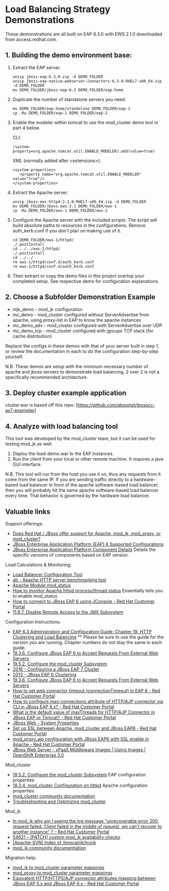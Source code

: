 # Load Balancing Strategy Demonstrations

These demonstrations are all built on EAP 6.3.0 with EWS 2.1.0 downloaded from access.redhat.com.  

## 1. Building the demo environment base:

1. Extract the EAP server.
    ```
    unzip jboss-eap-6.3.0.zip -d DEMO_FOLDER
    unzip jboss-eap-native-webserver-connectors-6.3.0-RHEL7-x86_64.zip -d DEMO_FOLDER
    mv DEMO_FOLDER/jboss-eap-6.3 DEMO_FOLDER/eap-home
    ```
2. Duplicate the number of standalone servers you need.
    ```
    mv DEMO_FOLDER/eap-home/standalone DEMO_FOLDER/eap-1
    cp -Ra DEMO_FOLDER/eap-1 DEMO_FOLDER/eap-2
    ```

3. Enable the modeler within tomcat to use the mod_cluster demo tool in part 4 below.
    
    CLI:
    ```
    /system-property=org.apache.tomcat.util.ENABLE_MODELER/:add(value=true)
    ```
    
    XML (normally added after \<extensions\>):
    ```
    <system-properties>
       <property name="org.apache.tomcat.util.ENABLE_MODELER" value="true"/>
    </system-properties>
    ```

4. Extract the Apache server. 
    ```
    unzip jboss-ews-httpd-2.1.0-RHEL7-x86_64.zip -d DEMO_FOLDER
    mv DEMO_FOLDER/jboss-ews-2.1 DEMO_FOLDER/ews-1
    cp -Ra DEMO_FOLDER/ews-1 DEMO_FOLDER/ews-2
    ```
    
5. Configure the Apache server with the included scripts.  The script will build absolute paths to resources in the configurations. Remove auth_kerb.conf if you don't plan on making use of it.
    ```
    cd DEMO_FOLDER/ews-1/httpd/
    ./.postinstall
    cd ../../ews-2/httpd/
    ./.postinstall
    cd ../../
    rm ews-1/httpd/conf.d/auth_kerb.conf
    rm ews-2/httpd/conf.d/auth_kerb.conf
    ```
6. Then extract or copy the demo files in this project overtop your completed setup.  See respective demo for configuration explanations.

## 2. Choose a Subfolder Demonstration Example
* mjk_demo - mod_jk configuration
* mc_demo - mod_cluster configured without ServerAdvertise from apache, using proxy-list in EAP to know the apache instances
* mc_demo_adv - mod_cluster configured with ServerAdvertise over UDP
* mc_demo_tcp - mod_cluster configured with jgroups TCP stack (for cache distribution)

Replace the configs in these demos with that of your server built in step 1, or review the documentation in each to do the configuration step-by-step yourself.

N.B. These demos are setup with the minimum necessary number of apache and jboss servers to demonstrate load balancing.  2 over 2 is not a specifically recommended architecture.
  
## 3. Deploy cluster example application
cluster.war is based off this repo: 
[https://github.com/akquinet/jbosscc-as7-examples]
   
## 4. Analyze with load balancing tool 
This tool was developed by the mod_cluster team, but it can be used for testing mod_jk as well.
1. Deploy the load-demo.war to the EAP instances.
2. Run the client from your local or other remote machine.  It requires a java GUI interface.

N.B. This tool will run from the host you use it on, thus any requests from it come from the same IP.  If you are sending traffic directly to a hardware-based load balancer in front of the apache software-based load balancer, then you will probably hit the same apache software-based load balancer every time.  That behavior is governed by the hardware load balancer.  
   
## Valuable links

Support offerings:

* [Does Red Hat / JBoss offer support for Apache, mod_jk, mod_proxy, or mod_cluster?](https://access.redhat.com/solutions/18495)
* [JBoss Enterprise Application Platform (EAP) 6 Supported Configurations](https://access.redhat.com/articles/111663)
* [JBoss Enterprise Application Platform Component Details](https://access.redhat.com/articles/112673) Details the specific versions of components based on EAP version.

Load Calculations & Monitoring:
* [Load Balancer Configuration Tool](https://access.redhat.com/labs/lbconfig)
* [ab - Apache HTTP server benchmarking tool](https://httpd.apache.org/docs/2.2/programs/ab.html)
* [Apache Module mod_status](https://httpd.apache.org/docs/2.2/mod/mod_status.html)
* [How to monitor Apache httpd process/thread status](https://access.redhat.com/solutions/39808) Essentially tells you to enable mod_status
* [How to connect to JBoss EAP 6 using JConsole - Red Hat Customer Portal](https://access.redhat.com/solutions/149973)
* [11.8.7. Disable Remote Access to the JMX Subsystem](https://access.redhat.com/documentation/en-US/JBoss_Enterprise_Application_Platform/6.3/html/Administration_and_Configuration_Guide/Disable_Remote_Access_to_the_JMX_Subsystem1.html)

Configuration Instructions:
* [EAP 6.3 Administration and Configuration Guide: Chapter 19. HTTP Clustering and Load Balancing](https://access.redhat.com/documentation/en-US/JBoss_Enterprise_Application_Platform/6.3/html/Administration_and_Configuration_Guide/chap-HTTP_Clustering_and_Load_Balancing.html)
** Please be sure to use the guide for the version you are running.  Chapter numbers do not stay the same in each guide.
* [19.3.6. Configure JBoss EAP 6 to Accept Requests From External Web Servers](https://access.redhat.com/documentation/en-US/JBoss_Enterprise_Application_Platform/6.3/html/Administration_and_Configuration_Guide/Configure_the_Enterprise_Application_Platform_to_Accept_Requests_From_an_External_HTTPD1.html)
* [19.5.2. Configure the mod_cluster Subsystem](https://access.redhat.com/documentation/en-US/JBoss_Enterprise_Application_Platform/6.3/html/Administration_and_Configuration_Guide/Configure_the_mod_cluster_Subsystem.html)
* [2016 - Configuring a JBoss EAP 7 Cluster](https://access.redhat.com/articles/2359241)
* [2013 - JBoss EAP 6 Clustering](https://access.redhat.com/articles/524633)
* [19.3.6. Configure JBoss EAP 6 to Accept Requests From External Web Servers](https://access.redhat.com/documentation/en-US/JBoss_Enterprise_Application_Platform/6.3/html/Administration_and_Configuration_Guide/Configure_the_Enterprise_Application_Platform_to_Accept_Requests_From_an_External_HTTPD1.html)
* [How to set web connector timeout (connectionTimeout) in EAP 6 - Red Hat Customer Portal](https://access.redhat.com/solutions/456733)
* [How to configure max-connections attribute of HTTP/AJP connector via CLI in JBoss EAP 6.x? - Red Hat Customer Portal](https://access.redhat.com/solutions/1466693)
* [What is the default value of maxThreads for HTTP/AJP Connector in JBoss EAP or Tomcat? - Red Hat Customer Portal](https://access.redhat.com/solutions/25054)
* [JBoss Web - System Properties](http://docs.jboss.org/jbossweb/7.0.x/sysprops.html)
* [Set up SSL between Apache, mod_cluster and JBoss EAP6 - Red Hat Customer Portal](https://access.redhat.com/solutions/199493)
* [mod_proxy_ajp configuration with JBoss EAP6 with SSL enable in Apache - Red Hat Customer Portal](https://access.redhat.com/solutions/193563)
* [JBoss Web Server - xPaaS Middleware Images | Using Images | OpenShift Enterprise 3.0](https://docs.openshift.com/enterprise/3.0/using_images/xpaas_images/jws.html)

Mod_cluster
* [19.5.2. Configure the mod_cluster Subsystem](https://access.redhat.com/documentation/en-US/JBoss_Enterprise_Application_Platform/6.3/html/Administration_and_Configuration_Guide/Configure_the_mod_cluster_Subsystem.html) EAP configuration properties
* [19.3.4. mod_cluster Configuration on httpd](https://access.redhat.com/documentation/en-US/JBoss_Enterprise_Application_Platform/6.3/html/Administration_and_Configuration_Guide/mod_cluster_Configuration_on_httpd.html) Apache configuration properties
* [mod_cluster community documentation](https://docs.jboss.org/mod_cluster/1.2.0/html/)
* [Troubleshooting and Optimizing mod_cluster](https://access.redhat.com/solutions/73033)

Mod_jk
* [In mod_jk why am I seeing the log message "unrecoverable error 200, request failed. Client failed in the middle of request, we can't recover to another instance" ? - Red Hat Customer Portal](https://access.redhat.com/solutions/25314)
* [54621 – [PATCH] custom mod_jk availability checks](https://bz.apache.org/bugzilla/show_bug.cgi?id=54621)
* [[Apache-SVN] Index of /tomcat/jk/trunk](http://svn.apache.org/viewvc/tomcat/jk/trunk/)
* [mod_jk community documentiation](http://tomcat.apache.org/connectors-doc/)

Migration help:
* [mod_jk to mod_cluster parameter mappings](https://docs.jboss.org/mod_cluster/1.2.0/html/mod_jk.html)
* [mod_proxy to mod_cluster parameter mappings](https://docs.jboss.org/mod_cluster/1.2.0/html/mod_proxy.html)
* [Equivalent HTTP/HTTPS/AJP connector attributes mapping between JBoss EAP 5.x and JBoss EAP 6.x - Red Hat Customer Portal](https://access.redhat.com/solutions/110003)
